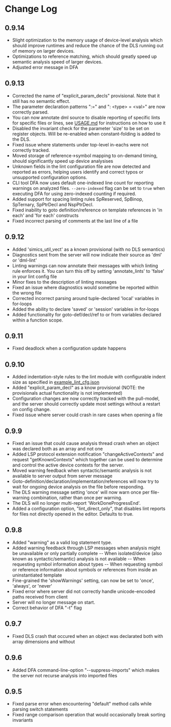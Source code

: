 <!--
  © 2024 Intel Corporation
  SPDX-License-Identifier: Apache-2.0 and MIT
-->
# Change Log

## 0.9.14
- Slight optimization to the memory usage of device-level analysis which
  should improve runtimes and reduce the chance of the DLS running out
  of memory on larger devices.
- Optimizations to reference matching, which should greatly speed up semantic
  analysis speed of larger devices.
- Adjusted error message in DFA

## 0.9.13
- Corrected the name of "explicit\_param\_decls" provisional. Note that it still
  has no semantic effect.
- The parameter declaration patterns ":=" and ": \<type\> = \<val\>" are now
  correctly parsed.
- You can now annotate dml source to disable reporting of specific lints for specific files or lines,
  see [USAGE.md](USAGE.md) for instructions on how to use it
- Disabled the invariant check for the parameter 'size' to be set on register
  objects. Will be re-enabled when constant-folding is added to the DLS.
- Fixed issue where statements under top-level in-eachs were not correctly tracked.
- Moved storage of reference->symbol mapping to on-demand timing, should significantly speed
  up device analysises
- Unknown fields in the lint configuration file are now detected and reported as errors, helping users identify and correct typos or unsupported configuration options.
- CLI tool DFA now uses default one-indexed line count for reporting warnings on analyzed files.
  `--zero-indexed` flag can be set to `true` when executing DFA for using zero-indexed counting if required.
- Added support for spacing linting rules SpReserved, SpBinop, SpTernary, SpPtrDecl and NspPtrDecl.
- Fixed inability to goto definition/reference on template references in 'in each' and 'for each' constructs
- Fixed incorrect parsing of comments at the last line of a file

## 0.9.12
- Added 'simics\_util\_vect' as a known provisional (with no DLS semantics)
- Diagnostics sent from the server will now indicate their source as 'dml' or 'dml-lint'
- Linting warnings can now annotate their messages with which linting rule enforces it. You can turn this off by setting 'annotate_lints' to 'false' in your lint config file
- Minor fixes to the description of linting messages
- Fixed an issue where diagnostics would sometime be reported within the wrong file
- Corrected incorrect parsing around tuple-declared 'local' variables in for-loops
- Added the ability to declare 'saved' or 'session' variables in for-loops
- Added functionality for goto-def/decl/ref to or from variables declared
  within a function scope.

## 0.9.11
- Fixed deadlock when a configuration update happens

## 0.9.10
- Added indentation-style rules to the lint module with configurable indent size as specified in [example_lint_cfg.json](./example_files/example_lint_cfg.README)
- Added "explicit\_param\_decl" as a know provisional (NOTE: the provisionals
  actual functionality is not implemented)
- Configuration changes are now correctly tracked with the pull-model, and the
  server should correctly update most settings without a restart on config
  change.
- Fixed issue where server could crash in rare cases when opening a file

## 0.9.9
- Fixed an issue that could cause analysis thread crash when an object was declared both
  as an array and not one
- Added LSP protocol extension notification "changeActiveContexts" and request
  "getKnownContexts" which together can be used to determine and control the active
  device contexts for the server.
- Moved warning feedback when syntactic/semantic analysis is not available to
  server output from server message
- Goto-definition/declaration/implementation/references will now try to wait
  for ongoing device analysis on the file before responding.
- The DLS warning message setting 'once' will now warn once per file-warning
  combination, rather than once per warning.
- The DLS will no longer multi-report 'WorkDoneProgressEnd'.
- Added a configuration option, "lint\_direct\_only", that disables lint reports
  for files not directly opened in the editor. Defaults to true.

## 0.9.8
- Added "warning" as a valid log statement type.
- Added warning feedback through LSP messages when analysis might be unavailable
  or only partially complete
-- When isolated/device (also known as syntactic/semantic) analysis is not available
-- When requesting symbol information about types
-- When requesting symbol or reference information about symbols or references from
   inside an uninstantiated template
- Fine-grained the 'showWarnings' setting, can now be set to 'once', 'always',
  or 'never'
- Fixed error where server did not correctly handle unicode-encoded paths received from client
- Server will no longer message on start.
- Correct behavior of DFA "-t" flag

## 0.9.7
- Fixed DLS crash that occured when an object was declarated both with array dimensions and without

## 0.9.6
- Added DFA command-line-option "--suppress-imports" which makes the server not recurse analysis into imported files

## 0.9.5
- Fixed parse error when encountering "default" method calls while parsing switch statements
- Fixed range comparison operation that would occasionally break sorting invariants
